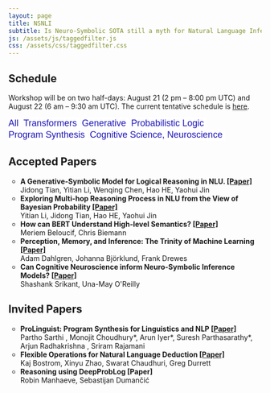 ```yaml
---
layout: page
title: NSNLI
subtitle: Is Neuro-Symbolic SOTA still a myth for Natural Language Inference?
js: /assets/js/taggedfilter.js
css: /assets/css/taggedfilter.css
---
```


<h2>Schedule</h2>

<!-- <figure class="wp-block-table"> -->
Workshop will be on two half-days: August 21 (2 pm &#8211; 8:00 pm UTC) and August 22 (6 am &#8211; 9:30 am UTC). The current tentative schedule is <a href="https://nsnli.github.io/schedule1/">here</a>.


<button class="btn" data-filter="ping" data-reset="true" style="background-color:#fff;color:#1e17b8;border:none;padding-left: 0px;font-size:large">All</button>
<button class="btn" data-filter="ping" data-filter-tag="dl" style="background-color:#fff;color:#1e17b8;border:none;padding-left: 0px;font-size:large">Transformers</button>
<button class="btn" data-filter="ping" data-filter-tag="g" style="background-color:#fff;color:#1e17b8;border:none;padding-left: 0px;font-size:large">Generative</button>
<button class="btn" data-filter="ping" data-filter-tag="pl" style="background-color:#fff;color:#1e17b8;border:none;padding-left: 0px;font-size:large">Probabilistic Logic</button>
<button class="btn" data-filter="ping" data-filter-tag="ps" style="background-color:#fff;color:#1e17b8;border:none;padding-left: 0px;font-size:large">Program Synthesis</button>
<button class="btn" data-filter="ping" data-filter-tag="cn" style="background-color:#fff;color:#1e17b8;border:none;padding-left: 0px;font-size:large">Cognitive Science, Neuroscience</button>
<h2>Accepted Papers</h2>
<ul class="ping" style="list-style-type: circle;">
<li data-tags="dl g"><b>A Generative-Symbolic Model for Logical Reasoning in NLU. <a href="/assets/Paper_ID2.pdf" target="_blank">[Paper]</a> </b><br/>Jidong Tian, Yitian Li, Wenqing Chen, Hao HE, Yaohui Jin </li>
<li data-tags="dl">	<b>Exploring Multi-hop Reasoning Process in NLU from the View of Bayesian Probability <a href="/assets/Paper_ID3.pdf">[Paper]</a></b><br/>Yitian Li, Jidong Tian, Hao HE, Yaohui Jin</li>
<li data-tags="dl"><b>How can BERT Understand High-level Semantics? <a href="/assets/Paper_ID4.pdf">[Paper]</a></b><br/>Meriem Beloucif, Chris Biemann</li>
<li data-tags="cn"><b>Perception, Memory, and Inference: The Trinity of Machine Learning <a href="/assets/Paper_ID5.pdf">[Paper]</a></b><br/>Adam Dahlgren, Johanna Björklund, Frank Drewes</li>
<li data-tags="cn"><b>Can Cognitive Neuroscience inform Neuro-Symbolic Inference Models? <a href="/assets/Paper_ID6.pdf">[Paper]</a></b><br/>Shashank Srikant, Una-May O'Reilly</li>
</ul>
<h2>Invited Papers</h2>
<ul class="ping" style="list-style-type: circle;">
<li data-tags="ps dl"><b>ProLinguist: Program Synthesis for Linguistics and NLP <a href="/assets/ProLinguist.pdf">[Paper]</a></b><br/>Partho Sarthi , Monojit Choudhury*, Arun Iyer*, Suresh Parthasarathy*, Arjun Radhakrishna , Sriram Rajamani </li>
<li data-tags="ps dl">	<b>Flexible Operations for Natural Language Deduction <a href="/assets/Swarat.2021.nsnli.talk.pdf">[Paper]</a> </b><br/>Kaj Bostrom, Xinyu Zhao, Swarat Chaudhuri, Greg Durrett</li>
<!-- <li data-tags="dl kg"><b>Natural Language Inference using External Knowledge <a href="/assets/Kapanipathi.pdf">[Paper]</a></b><br/>Pavan Kapanipathi</li> -->
<li data-tags="pl"><b>Reasoning using DeepProbLog [Paper]</b><br/>Robin Manhaeve, Sebastijan Dumančić</li>
</ul>